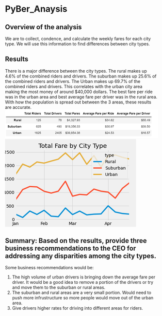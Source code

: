 # PyBer_Anaysis
## Overview of the analysis
We are to collect, condence, and calculate the weekly fares for each city type. We will use this information to find differences between city types. 

## Results
There is a major difference between the city types. The rural makes up 4.6% of the combined riders and drivers. The suburban makes up 25.6% of the combined riders and drivers. The Urban makes up 69.7% of the combined riders and drivers. This correlates with the urban city area making the most money of around $40,000 dollars. The best fare per ride was in the urban area and best average fare per driver was in the rural area. With how the population is spread out between the 3 areas, these results are accurate. 
![summary](Resources/summary.png)<br/>
![PyBer_fare_summary](analysis/PyBer_fare_summary.png)<br/>
## Summary: Based on the results, provide three business recommendations to the CEO for addressing any disparities among the city types.
Some business recommendations would be:
1. The high volume of urban drivers is bringing down the average fare per driver. It would be a good idea to remove a portion of the drivers or try and move them to the suburban or rural areas.
2. The suburban and rural areas are a very small portion. Would need to push more infrustructure so more people would move out of the urban area.
3. Give drivers higher rates for driving into different areas for riders. 
